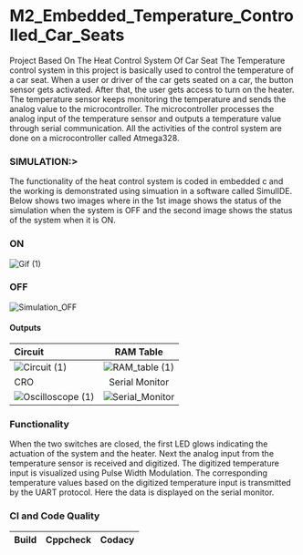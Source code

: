 
# M2_Embedded_Temperature_Controlled_Car_Seats
Project Based On The Heat Control System Of Car Seat
The Temperature control system in this project is basically used to control the temperature of a car seat. When a user or driver of the car gets seated on a car, the button sensor gets activated. After that, the user gets access to turn on the heater. The temperature sensor keeps monitoring the temperature and sends the analog value to the microcontroller. The microcontroller processes the analog input of the temperature sensor and outputs a temperature value through serial communication. All the activities of the control system are done on a microcontroller called Atmega328.

### SIMULATION:>



The functionality of the heat control system is coded in embedded c and the working is demonstrated using simuation in a software called SimulIDE. Below shows two images where in the 1st image shows the status of the simulation when the system is OFF and the second image shows the status of the system when it is ON.

### ON

![Gif (1)](https://user-images.githubusercontent.com/94337093/144182795-892c5829-ecd9-464e-9b6a-342f43967548.gif)

### OFF

![Simulation_OFF](https://user-images.githubusercontent.com/94337093/144200480-ebcfc35a-62b5-4ed9-8816-58f8d810c945.png)


#### Outputs

|Circuit| RAM Table|
|:--|:--:|
|![Circuit (1)](https://user-images.githubusercontent.com/94337093/144183093-92dc1485-cf51-4490-8e0f-71589b5d48e1.gif)|![RAM_table (1)](https://user-images.githubusercontent.com/94337093/144183831-d442492d-c37b-42b4-89b9-1abbcb8627af.gif)|
|CRO|Serial Monitor|
|![Oscilloscope (1)](https://user-images.githubusercontent.com/94337093/144183934-4beff1f7-9f47-49d3-89b6-8ae073d1052c.gif)|![Serial_Monitor](https://user-images.githubusercontent.com/94337093/144183970-60966b15-ee18-4cfa-9360-3eedea62e271.gif)|

### Functionality


When the two switches are closed, the first LED glows indicating the actuation of the system and the heater.
Next the analog input from the temperature sensor is received and digitized.
The digitized temperature input is visualized using Pulse Width Modulation.
The corresponding temperature values based on the digitized temperature input is transmitted by the UART protocol. Here the data is displayed on the serial monitor.


### CI and Code Quality

|Build|Cppcheck|Codacy|
|:--:|:--:|:--:|
